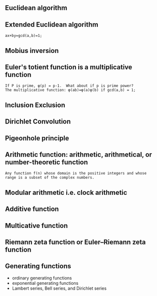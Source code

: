 ## Euclidean algorithm
## Extended Euclidean algorithm
    ax+by=gcd(a,b)=1;

## Mobius inversion
## Euler's totient function is a multiplicative function
    If P is prime, φ(p) = p-1.  What about if p is prime power?
    The multiplicative function: φ(ab)=φ(a)φ(b) if gcd(a,b) = 1; 

## Inclusion Exclusion
## Dirichlet Convolution
## Pigeonhole principle
## Arithmetic function: arithmetic, arithmetical, or number-theoretic function
    Any function f(n) whose domain is the positive integers and whose range is a subset of the complex numbers.

## Modular arithmetic i.e. clock arithmetic
## Additive function
## Multicative function
## Riemann zeta function or Euler–Riemann zeta function
## Generating functions
- ordinary generating functions
- exponential generating functions
- Lambert series, Bell series, and Dirichlet series

